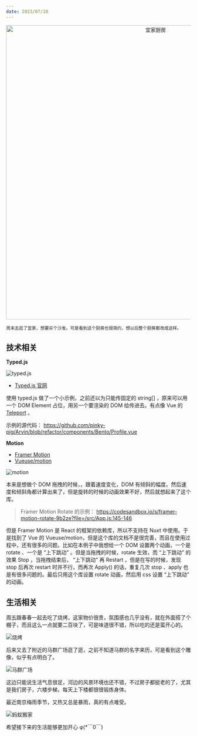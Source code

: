 ```yaml
---
date: 2023/07/10
---
```


<p align="center">
  <img alt="宜家厨房" src="https://cdn.jsdelivr.net/gh/pinky-pig/pic-bed/images宜家厨房.jpg" width=800 />  
</p>


<small>周末去逛了宜家，想要买个沙发。可是看到这个厨房也很简约，想以后整个厨房都改成这样。</small>  

## 技术相关

**Typed.js**

![typed.js](https://cdn.jsdelivr.net/gh/pinky-pig/pic-bed/imagestyped.js.gif)

- [Typed.js 官网](https://github.com/mattboldt/typed.js/)


使用 typed.js 做了一个小示例，之前还以为只能传固定的 string[] ，原来可以用一个 DOM Element 占位，用另一个要渲染的 DOM 给传进去。有点像 Vue 的 [Teleport](https://cn.vuejs.org/guide/built-ins/teleport.html#teleport) 。

示例的源代码： <https://github.com/pinky-pig/Arvin/blob/refactor/components/Bento/Profile.vue>

**Motion**

- [Framer Motion](https://www.framer.com/motion/)
- [Vueuse/motion](https://motion.vueuse.org/getting-started/introduction)

![motion](https://cdn.jsdelivr.net/gh/pinky-pig/pic-bed/imagesmotion.gif)

本来是想做个 DOM 拖拽的时候，，跟着速度变化，DOM 有倾斜的幅度。然后速度和倾斜角都计算出来了，但是旋转的时候的动画效果不好，然后就想起来了这个库。

> Framer Motion Rotate 的示例： <https://codesandbox.io/s/framer-motion-rotate-9b2ze?file=/src/App.js:145-146>

但是 Framer Motion 是 React 的框架的依赖库，所以不支持在 Nuxt 中使用。于是找到了 Vue 的 Vueuse/motion，但是这个库的文档不是很完善，而且在使用过程中，还有很多的问题。比如在本例子中我想给一个 DOM 设置两个动画，一个是 rotate 、一个是 “上下跳动” 。但是当拖拽的时候，rotate 生效，而 “上下跳动” 的效果 Stop ，当拖拽结束后， “上下跳动” 再 Restart ，但是在写的时候，发现 stop 后再次 restart 时并不行，而再次 Apply() 的话，重复几次 stop 、apply 也是有很多问题的。最后只用这个库设置 rotate 动画，然后用 css 设置 “上下跳动” 的动画。
## 生活相关

周五跟春春一起去吃了烧烤，这家物价很贵，氛围感也几乎没有，就在外面搭了个棚子，而且这么一点就要二百块了，可是味道很不错，所以吃的还是蛮开心的。

![烧烤](https://cdn.jsdelivr.net/gh/pinky-pig/pic-bed/images烧烤.jpg)

后来又去了附近的马群广场逛了逛，之前不知道马群的名字来历，可是看到这个雕像，似乎有点明白了。

![马群广场](https://cdn.jsdelivr.net/gh/pinky-pig/pic-bed/images马群广场.jpg)

这边只能说生活气息很足，河边的风景环境也还不错，不过房子都挺老的了，尤其是我们房子，六楼步梯，每天上下楼都很很锻炼身体。

最近南京梅雨季节，又热又总是暴雨，真的有点难受。

![蚂蚁搬家](https://cdn.jsdelivr.net/gh/pinky-pig/pic-bed/images蚂蚁搬家.jpg)

希望接下来的生活能够更加开心 φ(*￣0￣)
